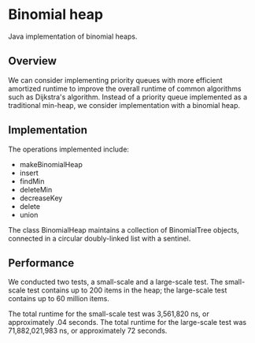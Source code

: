 # Binomial heap

Java implementation of binomial heaps.


## Overview

We can consider implementing priority queues with more efficient amortized runtime to improve the overall runtime of common algorithms such as Dijkstra's algorithm. Instead of a priority queue implemented as a traditional min-heap, we consider implementation with a binomial heap.


## Implementation

The operations implemented include:

- makeBinomialHeap
- insert
- findMin
- deleteMin
- decreaseKey
- delete
- union

The class BinomialHeap maintains a collection of BinomialTree objects, connected in a circular doubly-linked list with a sentinel.


## Performance

We conducted two tests, a small-scale and a large-scale test. The small-scale test contains up to 200 items in the heap; the large-scale test contains up to 60 million items.

The total runtime for the small-scale test was 3,561,820 ns, or approximately .04 seconds. The total runtime for the large-scale test was 71,882,021,983 ns, or approximately 72 seconds.
